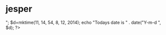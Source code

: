 # jesper

<?php
date_default_timezone_set("Europe/Stockholm");
echo "The time is " . date("h:i:sa") . "<br>";
$d=mktime(11, 14, 54, 8, 12, 2014);
echo "Todays date is " . date("Y-m-d ", $d);
?>
